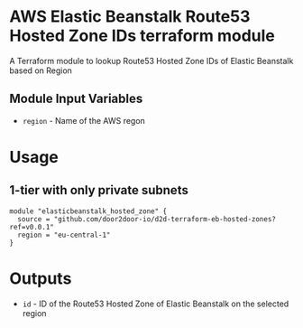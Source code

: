 AWS Elastic Beanstalk Route53 Hosted Zone IDs terraform module
===========

A Terraform module to lookup Route53 Hosted Zone IDs of Elastic Beanstalk based on Region


Module Input Variables
----------------------

- `region` - Name of the AWS regon


Usage
=====

1-tier with only private subnets
-------------------------------

```hcl
module "elasticbeanstalk_hosted_zone" {
  source = "github.com/door2door-io/d2d-terraform-eb-hosted-zones?ref=v0.0.1"
  region = "eu-central-1"
}
```


Outputs
=======

 - `id` - ID of the Route53 Hosted Zone of Elastic Beanstalk on the selected region
